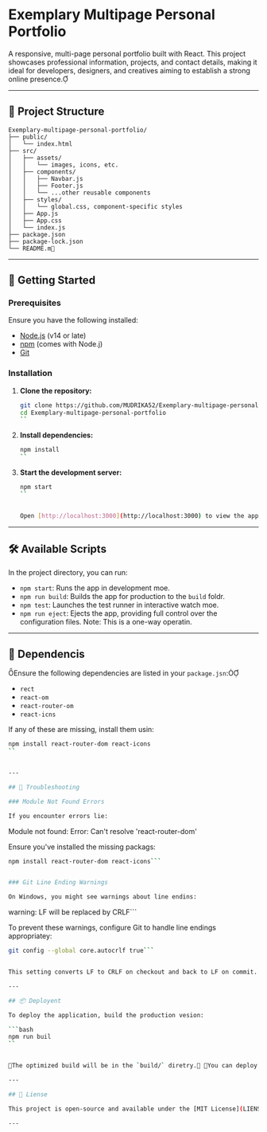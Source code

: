 
# Exemplary Multipage Personal Portfolio

A responsive, multi-page personal portfolio built with React. This project showcases professional information, projects, and contact details, making it ideal for developers, designers, and creatives aiming to establish a strong online presence.

---

## 📁 Project Structure

```
Exemplary-multipage-personal-portfolio/
├── public/
│   └── index.html
├── src/
│   ├── assets/
│   │   └── images, icons, etc.
│   ├── components/
│   │   ├── Navbar.js
│   │   ├── Footer.js
│   │   └── ...other reusable components
│   ├── styles/
│   │   └── global.css, component-specific styles
│   ├── App.js
│   ├── App.css
│   └── index.js
├── package.json
├── package-lock.json
└── README.m
```


---

## 🚀 Getting Started

### Prerequisites

Ensure you have the following installed:

 - [Node.js](https://nodejs.org/) (v14 or late)
 - [npm](https://www.npmjs.com/) (comes with Node.j)
 - [Git](https://git-scm.com)

### Installation

1. **Clone the repository:**

   ```bash
   git clone https://github.com/MUDRIKA52/Exemplary-multipage-personal-portfolio.git
   cd Exemplary-multipage-personal-portfolio
   ``


2. **Install dependencies:**

   ```bash
   npm install
   ``


3. **Start the development server:**

   ```bash
   npm start
   ``


   Open [http://localhost:3000](http://localhost:3000) to view the application in your browser.

---

## 🛠️ Available Scripts

In the project directory, you can run:

- `npm start`: Runs the app in development moe.
- `npm run build`: Builds the app for production to the `build` foldr.
- `npm test`: Launches the test runner in interactive watch moe.
- `npm run eject`: Ejects the app, providing full control over the configuration files. Note: This is a one-way operatin.

---

## 🧩 Dependencis

Ensure the following dependencies are listed in your `package.jsn`:
- `rect`
- `react-om`
- `react-router-om`
- `react-icns`

If any of these are missing, install them usin:


```bash
npm install react-router-dom react-icons
``


---

## 🐛 Troubleshooting

### Module Not Found Errors

If you encounter errors lie:


```
Module not found: Error: Can't resolve 'react-router-dom'


Ensure you've installed the missing packags:


```bash
npm install react-router-dom react-icons```


### Git Line Ending Warnings

On Windows, you might see warnings about line endins:


```
warning: LF will be replaced by CRLF```


To prevent these warnings, configure Git to handle line endings appropriatey:

```bash
git config --global core.autocrlf true```


This setting converts LF to CRLF on checkout and back to LF on commit.

---

## 📦 Deployent

To deploy the application, build the production vesion:

```bash
npm run buil
``


The optimized build will be in the `build/` diretry. You can deploy this folder to any static site hosting service like GitHub Pages, Netlify, or Vrcel.

---

## 📄 Liense

This project is open-source and available under the [MIT License](LIENSE).

---


